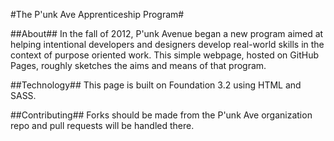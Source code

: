 #The P'unk Ave Apprenticeship Program#

##About##
In the fall of 2012, P'unk Avenue began a new program aimed at helping intentional developers and designers develop real-world skills in the context of purpose oriented work.
This simple webpage, hosted on GitHub Pages, roughly sketches the aims and means of that program.

##Technology##
This page is built on Foundation 3.2 using HTML and SASS. 

##Contributing##
Forks should be made from the P'unk Ave organization repo and pull requests will be handled there.
